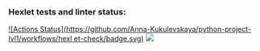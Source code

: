 ### Hexlet tests and linter status:
[![Actions Status](https://github.com/Anna-Kukulevskaya/python-project-lvl1/workflows/hexl
et-check/badge.svg)](https://github.com/Anna-Kukulevskaya/python-project-lvl1/actions)
<a href="https://codeclimate.com/github/codeclimate/codeclimate/maintainability"><img src="https://api.codeclimate.com/v1/badges/a99a88d28ad37a79dbf6/maintainability" /></a>
